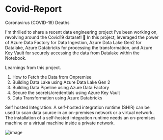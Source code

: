 # Covid-Report
Coronavirus (COVID-19) Deaths

I'm thrilled to share a recent data engineering project I've been working on, revolving around the Covid19 dataset! 🏅
In this project, leveraged the power of Azure Data Factory for Data Ingestion, Azure Data Lake Gen2 for Datalake, Azure Databricks for processing the transformation, and Azure Key Vault for securely accessing the data from Datalake within the Notebook.

Learnings from this project.
1. How to Fetch the Data from Onpremise
2. Building Data Lake using Azure Data Lake Gen 2 
3. Building Data Pipeline using Azure Data Factory 
4. Secure the secrets/credentials using Azure Key Vault 
5. Data Transformation using Azure Databricks

Self hosted Integration:
A self-hosted integration runtime (SHIR) can be used to scan data source in an on-premises network or a virtual network. The installation of a self-hosted integration runtime needs an on-premises machine or a virtual machine inside a private network.


![image](https://github.com/user-attachments/assets/461c36e7-67ca-4fe9-bc38-89124735464b)
